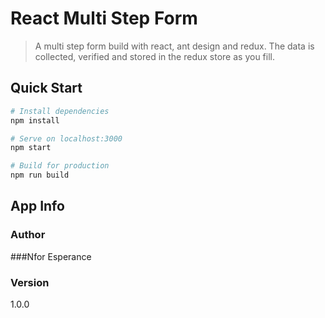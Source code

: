 # React Multi Step Form

> A multi step form build with react, ant design and redux. The data is collected, verified and stored in the redux store as you fill.

## Quick Start

```bash
# Install dependencies
npm install

# Serve on localhost:3000
npm start

# Build for production
npm run build
```

## App Info

### Author

###Nfor Esperance


### Version

1.0.0

